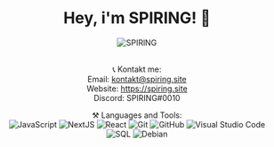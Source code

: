 <div align="center">
  <h1> Hey, i'm SPIRING! 👋 </h1>
  <img src="https://komarev.com/ghpvc/?username=SPIRlNG" alt="SPIRlNG" /><br/><br/>

📞 Kontakt me:<br>
Email: kontakt@spiring.site    
Website: https://spiring.site  
Discord: SPIRING#0010

⚒ Languages and Tools:<br>
  ![JavaScript](https://img.shields.io/badge/-JavaScript-black?style=flat&logo=javascript) 
  ![NextJS](https://img.shields.io/badge/-NextJS-black?style=flat&logo=next.js)
  ![React](https://img.shields.io/badge/-React-black?style=flat&logo=react) 
  ![Git](https://img.shields.io/badge/-Git-black?style=flat&logo=git)
  ![GitHub](https://img.shields.io/badge/-Github-black?style=flat&logo=github)
  ![Visual Studio Code](https://img.shields.io/badge/-Visual%20Studio%20Code-black?style=flat&logo=visual-studio-code)
  ![SQL](https://img.shields.io/badge/-sql-black?style=flat&logo=mysql)
  ![Debian](https://img.shields.io/badge/-Debian-black?style=flat&logo=debian)
</div>
